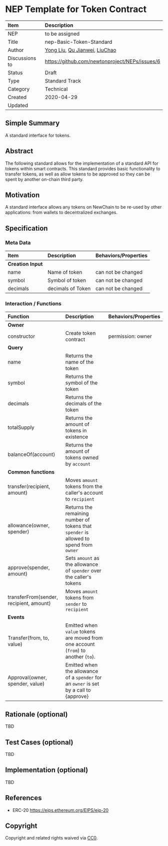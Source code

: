 # NEP Template for Token Contract <!--- Replace with NEP-N: Title, once a NEP number is assigned, the editor will update the NEP number in this document -->

| Item | Description |
|:-|:-|
| NEP | to be assigned |
| Title | nep-Basic-Token-Standard |
| Author | [Yong Liu](mailto:liuyong5653@163.com), [Qu Jianwei](https://github.com/i29), [LiuChao](https://github.com/LiuChaooo) |
| Discussions to | https://github.com/newtonproject/NEPs/issues/6 |
| Status | Draft |
| Type | Standard Track |
| Category | Technical |
| Created | 2020-04-29 |
| Updated |  |

## Simple Summary

A standard interface for tokens.

## Abstract

The following standard allows for the implementation of a standard API for tokens within smart contracts. This standard provides basic functionality to transfer tokens, as well as allow tokens to be approved so they can be spent by another on-chain third party.

## Motivation

A standard interface allows any tokens on NewChain to be re-used by other applications: from wallets to decentralized exchanges.

## Specification

### Meta Data

| Item | Description | Behaviors/Properties |
|:-|:-|:-|
| **Creation Input** |
| name | Name of token | can not be changed |
| symbol | Symbol of token | can not be changed |
| decimals | decimals of Token | can not be changed |


### Interaction / Functions

| Function | Description | Behaviors/Properties |
|:-|:-|:-|
|**Owner**|
| constructor | Create token contract | permission: owner |
|**Query**|
| name | Returns the name of the token |  |
| symbol | Returns the symbol of the token |  |
| decimals | Returns the decimals of the token |  |
| totalSupply | Returns the amount of tokens in existence |  |
| balanceOf(account) | Returns the amount of tokens owned by `account` |  |
|**Common functions**|
| transfer(recipient, amount) | Moves `amount` tokens from the caller's account to `recipient` |  |
| allowance(owner, spender) | Returns the remaining number of tokens that `spender` is allowed to spend from `owner` |  |
| approve(spender, amount) | Sets `amount` as the allowance of `spender` over the caller's tokens |  |
| transferFrom(sender, recipient, amount) | Moves `amount` tokens from `sender` to `recipient` |  |
|**Events**|
| Transfer(from, to, value) | Emitted when `value` tokens are moved from one account (`from`) to another (`to`). |  |
| Approval(owner, spender, value) | Emitted when the allowance of a `spender` for an `owner` is set by a call to {approve} |  |


## Rationale (optional)

TBD

## Test Cases (optional)

TBD

## Implementation (optional)

TBD

## References

* ERC-20 https://eips.ethereum.org/EIPS/eip-20

## Copyright
Copyright and related rights waived via [CC0](https://creativecommons.org/publicdomain/zero/1.0/).
